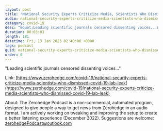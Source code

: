 ```yaml
---
layout: post
title: "National Security Experts Criticize Media, Scientists Who Dismissed COVID-19 Lab Leak Theory In Open Letter"
audio: national-security-experts-criticize-media-scientists-who-dismissed-covid-19-lab-leak-0
category: covid-19
desc: "&quot;Leading scientific journals censored dissenting voices...&quot;"
duration: 00:03:01
length: 181
datetime: Fri, 13 Jan 2023 02:40:00 +0000
tags: podcast
guid: national-security-experts-criticize-media-scientists-who-dismissed-covid-19-lab-leak-0
order: 0
---
```

&quot;Leading scientific journals censored dissenting voices...&quot;

Link: [https://www.zerohedge.com/covid-19/national-security-experts-criticize-media-scientists-who-dismissed-covid-19-lab-leak](https://www.zerohedge.com/covid-19/national-security-experts-criticize-media-scientists-who-dismissed-covid-19-lab-leak)

About: The Zerohedge Podcast is a non-commercial, automated program, designed to give people a way to get news from Zerohedge in an audio format.  I am actively working on tweaking and improving the setup to create a better listening experience (December 2022).  Suggestions are welcome: [zerohedgePodcast@outlook.com](mailto:zerohedgePodcast@outlook.com)